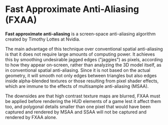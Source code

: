 # Fast Approximate Anti-Aliasing (FXAA)

**Fast approximate anti-aliasing** is a screen-space anti-aliasing algorithm created by Timothy Lottes at Nvidia.

The main advantage of this technique over conventional spatial anti-aliasing is that it does not require large amounts of computing power. It achieves this by smoothing undesirable jagged edges ("jaggies") as pixels, according to how they appear on-screen, rather than analyzing the 3D model itself, as in conventional spatial anti-aliasing. Since it is not based on the actual geometry, it will smooth not only edges between triangles but also edges inside alpha-blended textures or those resulting from pixel shader effects, which are immune to the effects of multisample anti-aliasing (MSAA).

The downsides are that high contrast texture maps are blurred, FXAA must be applied before rendering the HUD elements of a game lest it affect them too, and polygonal details smaller than one pixel that would have been captured and rendered by MSAA and SSAA will not be captured and rendered by FXAA alone.